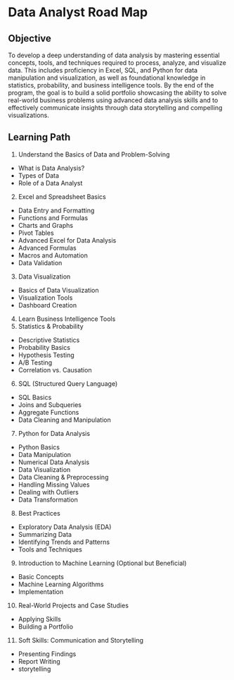 # Data Analyst Road Map 


## Objective 

To develop a deep understanding of data analysis by mastering essential concepts, tools, and
techniques required to process, analyze, and visualize data. This includes proficiency in Excel, SQL,
and Python for data manipulation and visualization, as well as foundational knowledge in statistics,
probability, and business intelligence tools. By the end of the program, the goal is to build a solid
portfolio showcasing the ability to solve real-world business problems using advanced data analysis
skills and to effectively communicate insights through data storytelling and compelling visualizations.

## Learning Path

1. Understand the Basics of Data and Problem-Solving
 - What is Data Analysis?
 - Types of Data
 - Role of a Data Analyst
2. Excel and Spreadsheet Basics
 - Data Entry and Formatting
 - Functions and Formulas
 - Charts and Graphs
 - Pivot Tables
 - Advanced Excel for Data Analysis
 - Advanced Formulas
 - Macros and Automation
 - Data Validation
3. Data Visualization
 - Basics of Data Visualization
 - Visualization Tools
 - Dashboard Creation
4. Learn Business Intelligence Tools
5. Statistics & Probability
 - Descriptive Statistics
 - Probability Basics
 - Hypothesis Testing
 - A/B Testing
 - Correlation vs. Causation
6. SQL (Structured Query Language)
 - SQL Basics
 - Joins and Subqueries
 - Aggregate Functions
 - Data Cleaning and Manipulation
7. Python for Data Analysis
 - Python Basics
 - Data Manipulation
 - Numerical Data Analysis
 - Data Visualization
 - Data Cleaning & Preprocessing
 - Handling Missing Values
 - Dealing with Outliers
 - Data Transformation
8. Best Practices
 - Exploratory Data Analysis (EDA)
 - Summarizing Data
 - Identifying Trends and Patterns
 - Tools and Techniques
9. Introduction to Machine Learning (Optional but Beneficial)
 - Basic Concepts
 - Machine Learning Algorithms
 - Implementation
10. Real-World Projects and Case Studies
 - Applying Skills
 - Building a Portfolio
11. Soft Skills: Communication and Storytelling
 - Presenting Findings
 - Report Writing
 - storytelling
